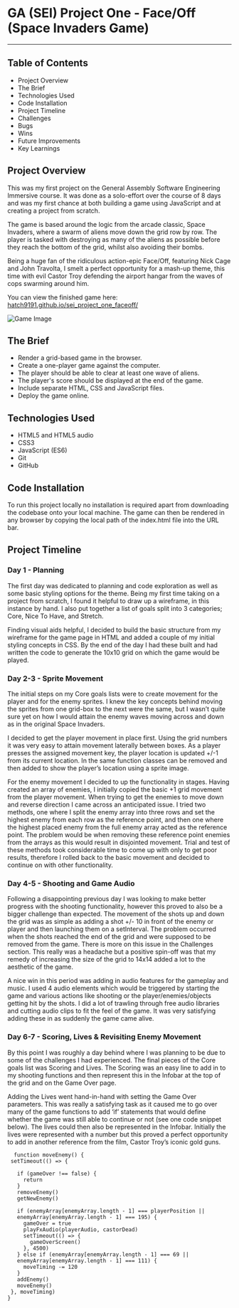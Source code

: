 # GA (SEI) Project One - Face/Off (Space Invaders Game)
---
## Table of Contents
- Project Overview
- The Brief
- Technologies Used
- Code Installation
- Project Timeline
- Challenges
- Bugs
- Wins
- Future Improvements
- Key Learnings

## Project Overview

  This was my first project on the General Assembly Software Engineering Immersive course. It was done as a solo-effort over the course of 8 days and was my first chance at both building a game using JavaScript and at creating a project from scratch.

  The game is based around the logic from the arcade classic, Space Invaders, where a swarm of aliens move down the grid row by row. The player is tasked with destroying as many of the aliens as possible before they reach the bottom of the grid, whilst also avoiding their bombs.

  Being a huge fan of the ridiculous action-epic Face/Off, featuring Nick Cage and John Travolta, I smelt a perfect opportunity for a mash-up theme, this time with evil Castor Troy defending the airport hangar from the waves of cops swarming around him. 

  You can view the finished game here: [hatch9191.github.io/sei_project_one_faceoff/](hatch9191.github.io/sei_project_one_faceoff/)

![Game Image](https://res.cloudinary.com/dn11uqgux/image/upload/v1632834614/project-setup-test/face-off_ubivvw.png)

## The Brief

- Render a grid-based game in the browser.
- Create a one-player game against the computer.
- The player should be able to clear at least one wave of aliens.
- The player's score should be displayed at the end of the game.
- Include separate HTML, CSS and JavaScript files.
- Deploy the game online.

## Technologies Used

- HTML5 and HTML5 audio
- CSS3
- JavaScript (ES6)
- Git
- GitHub

## Code Installation

  To run this project locally no installation is required apart from downloading the codebase onto your local machine. The game can then be rendered in any browser by copying the local path of the index.html file into the URL bar.

## Project Timeline

### Day 1 - Planning

  The first day was dedicated to planning and code exploration as well as some basic styling options for the theme. Being my first time taking on a project from scratch, I found it helpful to draw up a wireframe, in this instance by hand. I also put together a list of goals split into 3 categories; Core, Nice To Have, and Stretch.

  Finding visual aids helpful, I decided to build the basic structure from my wireframe for the game page in HTML and added a couple of my initial styling concepts in CSS. By the end of the day I had these built and had written the code to generate the 10x10 grid on which the game would be played.

### Day 2-3 - Sprite Movement

  The initial steps on my Core goals lists were to create movement for the player and for the enemy sprites. I knew the key concepts behind moving the sprites from one grid-box to the next were the same, but I wasn’t quite sure yet on how I would attain the enemy waves moving across and down as in the original Space Invaders. 

  I decided to get the player movement in place first. Using the grid numbers it was very easy to attain movement laterally between boxes. As a player presses the assigned movement key, the player location is updated +/-1 from its current location. In the same function classes can be removed and then added to show the player’s location using a sprite image. 
    
  For the enemy movement I decided to up the functionality in stages. Having created an array of enemies, I initially copied the basic +1 grid movement from the player movement. When trying to get the enemies to move down and reverse direction I came across an anticipated issue. I tried two methods, one where I split the enemy array into three rows and set the highest enemy from each row as the reference point, and then one where the highest placed enemy from the full enemy array acted as the reference point. The problem would be when removing these reference point enemies from the arrays as this would result in disjointed movement. Trial and test of these methods took considerable time to come up with only to get poor results, therefore I rolled back to the basic movement and decided to continue on with other functionality. 

### Day 4-5 - Shooting and Game Audio

  Following a disappointing previous day I was looking to make better progress with the shooting functionality, however this proved to also be a bigger challenge than expected. The movement of the shots up and down the grid was as simple as adding a shot +/- 10 in front of the enemy or player and then launching them on a setInterval. The problem occurred when the shots reached the end of the grid and were supposed to be removed from the game. There is more on this issue in the Challenges section. This really was a headache but a positive spin-off was that my remedy of increasing the size of the grid to 14x14 added a lot to the aesthetic of the game. 

  A nice win in this period was adding in audio features for the gameplay and music. I used 4 audio elements which would be triggered by starting the game and various actions like shooting or the player/enemies/objects getting hit by the shots. I did a lot of trawling through free audio libraries and cutting audio clips to fit the feel of the game. It was very satisfying adding these in as suddenly the game came alive.
  
### Day 6-7 - Scoring, Lives & Revisiting Enemy Movement

  By this point I was roughly a day behind where I was planning to be due to some of the challenges I had experienced. The final pieces of the Core goals list was Scoring and Lives. The Scoring was an easy line to add in to my shooting functions and then represent this in the Infobar at the top of the grid and on the Game Over page.

  Adding the Lives went hand-in-hand with setting the Game Over parameters. This was really a satisfying task as it caused me to go over many of the game functions to add ‘if’ statements that would define whether the game was still able to continue or not (see one code snippet below). The lives could then also be represented in the Infobar. Initially the lives were represented with a number but this proved a perfect opportunity to add in another reference from the film, Castor Troy’s iconic gold guns.

```
  function moveEnemy() {
 setTimeout(() => {
 
   if (gameOver !== false) {
     return
   }
   removeEnemy()
   getNewEnemy()
 
   if (enemyArray[enemyArray.length - 1] === playerPosition ||
   enemyArray[enemyArray.length - 1] === 195) {
     gameOver = true
     playFxAudio(playerAudio, castorDead)
     setTimeout(() => {
       gameOverScreen()
     }, 4500)
   } else if (enemyArray[enemyArray.length - 1] === 69 ||
   enemyArray[enemyArray.length - 1] === 111) {
     moveTiming -= 120
   }
   addEnemy()
   moveEnemy()
 }, moveTiming)
}
```
